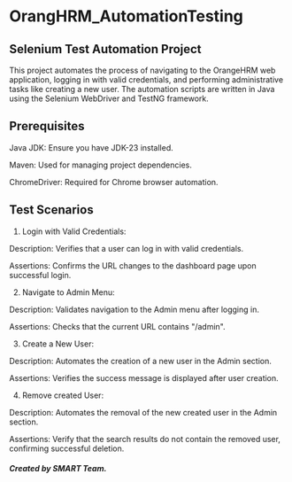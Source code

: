 # OrangHRM_AutomationTesting

## Selenium Test Automation Project
This project automates the process of navigating to the OrangeHRM web application, logging in with valid credentials, and performing administrative tasks like creating a new user. The automation scripts are written in Java using the Selenium WebDriver and TestNG framework.

## Prerequisites
Java JDK: Ensure you have JDK-23 installed.

Maven: Used for managing project dependencies.

ChromeDriver: Required for Chrome browser automation.

## Test Scenarios

1. Login with Valid Credentials:

  Description: Verifies that a user can log in with valid credentials.

  Assertions: Confirms the URL changes to the dashboard page upon successful login.

2. Navigate to Admin Menu:

  Description: Validates navigation to the Admin menu after logging in.
  
  Assertions: Checks that the current URL contains "/admin".

3. Create a New User:

  Description: Automates the creation of a new user in the Admin section.
  
  Assertions: Verifies the success message is displayed after user creation.

 4.  Remove created User:

  Description: Automates the removal of the new created user in the Admin section.
  
  Assertions: Verify that the search results do not contain the removed user, confirming successful deletion.

  ##### Created by SMART Team. 
